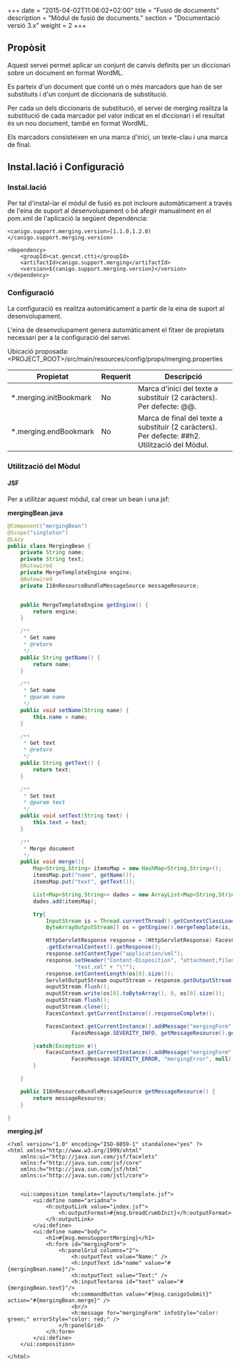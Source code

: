 +++
date        = "2015-04-02T11:06:02+02:00"
title       = "Fusió de documents"
description = "Mòdul de fusió de documents."
section     = "Documentació versió 3.x"
weight      = 2
+++

## Propòsit

Aquest servei permet aplicar un conjunt de canvis definits per un diccionari sobre un document en format WordML.

Es parteix d'un document que conté un o més marcadors que han de ser substituits i d'un conjunt de diccionaris de substitució.

Per cada un dels diccionaris de substitució, el servei de merging realitza la substitució de cada marcador pel valor indicat en el diccionari i el resultat és un nou document, també en format WordML.

Els marcadors consisteixen en una marca d'inici, un texte-clau i una marca de final.

## Instal.lació i Configuració

### Instal.lació

Per tal d'instal-lar el mòdul de fusió es pot incloure automàticament a través de l'eina de suport al desenvolupament o bé afegir manualment en el pom.xml de l'aplicació la següent dependència:

```
<canigo.support.merging.version>[1.1.0,1.2.0)</canigo.support.merging.version>

<dependency>
    <groupId>cat.gencat.ctti</groupId>
    <artifactId>canigo.support.merging</artifactId>
    <version>${canigo.support.merging.version}</version>
</dependency>
```

### Configuració

La configuració es realitza automàticament a partir de la eina de suport al desenvolupament.

L'eina de desenvolupament genera automàticament el fitxer de propietats necessari per a la configuració del servei.

Ubicació proposada: <PROJECT_ROOT>/src/main/resources/config/props/merging.properties

Propietat              | Requerit | Descripció
---------------------- | -------- | ---------------------------------------------------------------------
*.merging.initBookmark | No       | Marca d'inici del texte a substituir (2 caràcters). Per defecte: @@.
*.merging.endBookmark  | No       | Marca de final del texte a substituir (2 caràcters). Per defecte: ##h2. Utilització del Mòdul.

### Utilització del Mòdul

#### JSF

Per a utilitzar aquest mòdul, cal crear un bean i una jsf:

**mergingBean.java**

```java
@Component("mergingBean")
@Scope("singleton")
@Lazy
public class MergingBean {
	private String name;
	private String text;
	@Autowired
	private MergeTemplateEngine engine;
	@Autowired
	private I18nResourceBundleMessageSource messageResource;


	public MergeTemplateEngine getEngine() {
		return engine;
	}

	/**
	 * Get name
	 * @return
	 */
	public String getName() {
		return name;
	}

	/**
	 * Set name
	 * @param name
	 */
	public void setName(String name) {
		this.name = name;
	}

	/**
	 * Get text
	 * @return
	 */
	public String getText() {
		return text;
	}

	/**
	 * Set text
	 * @param text
	 */
	public void setText(String text) {
		this.text = text;
	}

	/**
	 * Merge document
	 */
	public void merge(){
		Map<String,String> itemsMap = new HashMap<String,String>();
		itemsMap.put("name", getName());
		itemsMap.put("text", getText());

		List<Map<String,String>> dades = new ArrayList<Map<String,String>>();
		dades.add(itemsMap);

		try{
			InputStream is = Thread.currentThread().getContextClassLoader().getResourceAsStream("TestDoc.xml");
			ByteArrayOutputStream[] os = getEngine().mergeTemplate(is, dades);

			HttpServletResponse response = (HttpServletResponse) FacesContext.getCurrentInstance()
			.getExternalContext().getResponse();
			response.setContentType("application/xml");
			response.setHeader("Content-Disposition", "attachment;filename=\"" +
			         "test.xml" + "\"");
			response.setContentLength(os[0].size());
			ServletOutputStream ouputStream = response.getOutputStream();
			ouputStream.flush();
			ouputStream.write(os[0].toByteArray(), 0, os[0].size());
			ouputStream.flush();
			ouputStream.close();
			FacesContext.getCurrentInstance().responseComplete();

			FacesContext.getCurrentInstance().addMessage("mergingForm", new FacesMessage(
                    FacesMessage.SEVERITY_INFO, getMessageResource().getMessage("mergingSuccess"), null));

		}catch(Exception e){
			FacesContext.getCurrentInstance().addMessage("mergingForm", new FacesMessage(
	                FacesMessage.SEVERITY_ERROR, "mergingError", null));
		}

	}

	public I18nResourceBundleMessageSource getMessageResource() {
		return messageResource;
	}

}
```  

**merging.jsf**

```
<?xml version="1.0" encoding="ISO-8859-1" standalone="yes" ?>
<html xmlns="http://www.w3.org/1999/xhtml"
	xmlns:ui="http://java.sun.com/jsf/facelets"
	xmlns:f="http://java.sun.com/jsf/core"
	xmlns:h="http://java.sun.com/jsf/html"
	xmlns:c="http://java.sun.com/jstl/core">


	<ui:composition template="layouts/template.jsf">
		<ui:define name="ariadna">
			<h:outputLink value="index.jsf">
				<h:outputFormat>#{msg.breadCrumbInit}</h:outputFormat>
			</h:outputLink>
		</ui:define>
		<ui:define name="body">
			<h1>#{msg.menuSupportMerging}</h1>
			<h:form id="mergingForm">
                <h:panelGrid columns="2">
                	<h:outputText value="Name:" />
                	<h:inputText id="name" value="#{mergingBean.name}"/>
                	<h:outputText value="Text:" />
                	<h:inputTextarea id="text" value="#{mergingBean.text}"/>
                    <h:commandButton value="#{msg.canigoSubmit}" action="#{mergingBean.merge}" />
                    <br/>
                    <h:message for="mergingForm" infoStyle="color: green;" errorStyle="color: red;" />
                </h:panelGrid>
            </h:form>
		</ui:define>
	</ui:composition>

</html>
```
